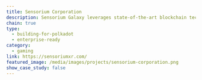 ```yaml
---
title: Sensorium Corporation
description: Sensorium Galaxy leverages state-of-the-art blockchain technologies to make the future of content distribution safe for both the public and artists.
chain: true
type:
  - building-for-polkadot
  - enterprise-ready
category:
  - gaming
link: https://sensoriumxr.com/
featured_image: /media/images/projects/sensorium-corporation.png
show_case_study: false
---
```

